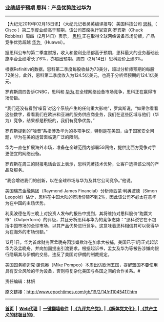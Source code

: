 ### 业绩超乎预期 思科：产品优势胜过华为
------------------------

<p>
 【大纪元2019年02月15日讯】（大纪元记者吴英编译报导）美国科技公司
 <a href="http://www.epochtimes.com/gb/tag/%E6%80%9D%E7%A7%91.html">
  思科
 </a>
 （
 <span lang="EN-US">
  Cisco
 </span>
 ）第二季度业绩高于预期，该公司首席执行官查克‧罗宾斯（Chuck Robbins）周四（2月14日）表示，
 <a href="http://www.epochtimes.com/gb/tag/%E6%80%9D%E7%A7%91.html">
  思科
 </a>
 正在取得全球网络设备市场份额，产品竞争优势超越
 <a href="http://www.epochtimes.com/gb/tag/%E5%8D%8E%E4%B8%BA.html">
  华为
 </a>
 （Huawei）。
</p>
<p>
 据思科公布的第二季度财报，收入和盈利业绩都高于预期，思科最大的业务基础设施平台业绩增长了6%，亦超出预期。周四（2月14日）思科股价上涨3%。
</p>
<p>
 根据Refinitiv的数据，思科第二季度每股收益为73美分，超过分析师预期的每股72美分。此外，恩科第二季度收入为124.5亿美元，也高于分析师预期的124.1亿美元。
</p>
<p>
 罗宾斯周四告诉CNBC，思科和
 <a href="http://www.epochtimes.com/gb/tag/%E5%8D%8E%E4%B8%BA.html">
  华为
 </a>
 在全球网络设备市场竞争，思科正在赢得市场份额。
</p>
<p>
 “我们还没有看到‘噪音’对这个系统产生的任何重大影响”，罗宾斯说，“如果你看看这些数字，看看我们在欧洲和亚洲的服务供应商业务，我们在这些区域与他们（华为）竞争，结果都是积极的，我们有竞争优势。”
</p>
<p>
 罗宾斯提到的“噪音”系指涉及华为的多项争议，特别是在美国，由于国家安全问题，华为在美的运营面临更广泛的限制。
</p>
<p>
 华为一直在扩展海外市场，准备在全球范围内部署5G网络，提供比西方竞争对手更便宜的网络设备。
</p>
<p>
 罗宾斯在周三的财报电话会议上表示，思科凭著技术优势，让客户选择该公司的产品及服务。
</p>
<p>
 “我会增进我们的创新，以在全球市场与华为及其它公司竞争。”他说。
</p>
<p>
 美国瑞杰金融集团（Raymond James Financial）分析师西蒙‧利奥波德（Simon Leopold）估计，思科在中国大陆的市场份额不到2%，因此该公司不必太在意华为在中国的主场优势。
</p>
<p>
 利奥波德在周三晚上对投资人发布的报告中提到，其将维持对思科股价“跑赢大市”（Outperform）的评级，并且分析思科与华为的竞争态势：“思科说它在不包括中国市场的全球市场，以其产品优势进行竞争。这意味着思科相信其可以获得华为在海外的市场份额。”
</p>
<p>
 12月1日，华为首席财务官孟晚舟因涉嫌欺诈在加拿大被捕，美国已于1月正式起诉华为及孟晚舟，并向加国提出引渡要求。根据起诉书，孟女及华为等被告涉嫌向银行隐瞒其与伊朗的交易，违反了美国对伊朗的制裁规定。
</p>
<p>
 美国国务卿迈克‧蓬佩奥（Mike Pompeo）本周出访欧洲五国，提醒盟国不要使用具有安全风险的华为设备，否则将复杂化美国与各国之间的合作关系。#
</p>
<p>
 责任编辑：林妍
</p>

原文链接：http://www.epochtimes.com/gb/19/2/14/n11045417.htm


------------------------
#### [首页](https://github.com/gfw-breaker/banned-news/blob/master/README.md) &nbsp;|&nbsp; [Web代理](https://github.com/labour-camp/helloworld) &nbsp;|&nbsp; [一键翻墙软件](https://github.com/gfw-breaker/nogfw/blob/master/README.md) &nbsp;| [《九评共产党》](https://github.com/gfw-breaker/9ping.md/blob/master/README.md#九评之一评共产党是什么) | [《解体党文化》](https://github.com/gfw-breaker/jtdwh.md/blob/master/README.md) | [《共产主义的终极目的》](https://github.com/gfw-breaker/gczydzjmd.md/blob/master/README.md)

